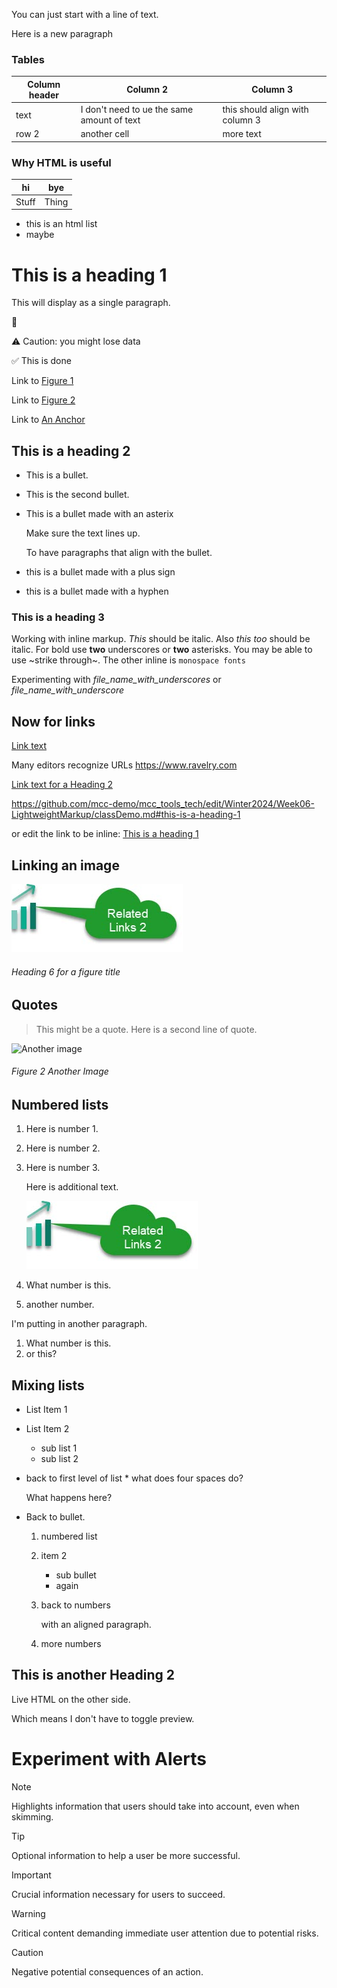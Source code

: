 You can just start with a line of text.

Here is a new paragraph

### Tables

Column header | Column 2 | Column 3
------------- | -------- | --------
text | I don't need to ue the same amount of text | this should align with column 3
row 2 | another cell | more text

### Why HTML is useful

<table>
  <thead>
    <tr><th>hi</th>
    <th>bye</th></tr>
  </thead>
  <tbody>
    <tr>
      <td>Stuff</td>
      <td>Thing</td>
    </tr>
  </tbody>
</table>

<ul>
  <li>this is an html list</li>
  <li>maybe</li>
</ul>

# This is a heading 1

This
will
display
as
a
single
paragraph.

🧩

⚠️ Caution: you might lose data

✅ This is done

Link to [Figure 1](#heading-6-for-a-figure-title)

Link to [Figure 2](#figure-2-another-image)

Link to [An Anchor](#mccanchor)

## This is a heading 2

* This is a bullet.
* This is the second bullet.
* This is a bullet made with an asterix
  
  Make sure the text lines up.
  
  To have paragraphs that align with the bullet.


+ this is a bullet made with a plus sign
- this is a bullet made with a hyphen



### This is a heading 3

Working with inline markup. _This_ should be italic. Also *this too* should be italic.
For bold use __two__ underscores or **two** asterisks. You may be able to use ~strike through~.
The other inline is `monospace fonts`

Experimenting with *file_name_with_underscores* or _file_name_with_underscore_ 

## Now for links

[Link text](https://www.google.com)

Many editors recognize URLs https://www.ravelry.com

[Link text for a Heading 2](#this-is-a-heading-2)

https://github.com/mcc-demo/mcc_tools_tech/edit/Winter2024/Week06-LightweightMarkup/classDemo.md#this-is-a-heading-1

or edit the link to be inline: [This is a heading 1](#this-is-a-heading-1)

## Linking an image

![Alt text](RelatedLinks2.jpg)

###### Heading 6 for a figure title

## Quotes

> This might be a quote.
> Here is a second line of quote.

![Another image](../Week05-AgileHTML/ClassImage.png)

###### Figure 2 Another Image

## Numbered lists

1. Here is number 1.
2. Here is number 2.
3. Here is number 3.

   Here is additional text.

   ![Alt text](RelatedLinks2.jpg)

1. What number is this.
2. another number.

I'm putting in another paragraph.

1. What number is this.
2. or this?

## Mixing lists

* List Item 1
* List Item 2
    *  sub list 1
    *  sub list 2
* back to first level of list
      * what does four spaces do?

  What happens here?

* Back to bullet.
  1. numbered list
  2. item 2
     + sub bullet
     + again
  1. back to numbers

     with an aligned paragraph.

  1. more numbers
 
 ## This is another Heading 2
 
 Live HTML on the other side.
 
 Which means I don't have to toggle preview.


# Experiment with Alerts

> [!NOTE]  
> Highlights information that users should take into account, even when skimming.

> [!TIP]
> Optional information to help a user be more successful.

> [!IMPORTANT]  
> Crucial information necessary for users to succeed.

> [!WARNING]  
> Critical content demanding immediate user attention due to potential risks.

> [!CAUTION]
> Negative potential consequences of an action.
  
